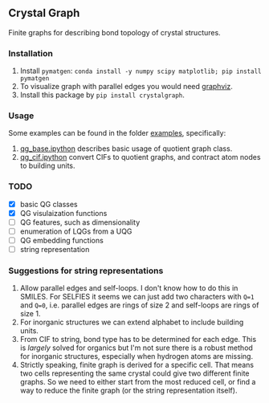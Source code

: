 Crystal Graph
--
Finite graphs for describing bond topology of crystal structures.

### Installation
1. Install `pymatgen`: `conda install -y numpy scipy matplotlib; pip install pymatgen`
2. To visualize graph with parallel edges you would need [graphviz](https://pygraphviz.github.io/documentation/stable/install.html).
3. Install this package by `pip install crystalgraph`.

### Usage
Some examples can be found in the folder [examples](./examples),
specifically:
1. [qg_base.ipython](examples/qg_base.ipynb) describes basic usage of quotient graph class.
2. [qg_cif.ipython](examples/qg_cif.ipynb) convert CIFs to quotient graphs, and contract atom nodes to building units.

### TODO
- [x] basic QG classes
- [x] QG visulaization functions
- [ ] QG features, such as dimensionality
- [ ] enumeration of LQGs from a UQG
- [ ] QG embedding functions
- [ ] string representation

### Suggestions for string representations
1. Allow parallel edges and self-loops. 
I don't know how to do this in SMILES. 
For SELFIES it seems we can just add two characters with `Q=1` and `Q=0`,
i.e. parallel edges are rings of size 2 and self-loops are rings of size 1.
2. For inorganic structures we can extend alphabet to include building units.
3. From CIF to string, bond type has to be determined for each edge. This is *largely* solved for organics 
but I'm not sure there is a robust method for inorganic structures, especially when hydrogen atoms are missing.
4. Strictly speaking, finite graph is derived for a specific cell. That means two cells representing the same crystal could give two different finite graphs. 
So we need to either start from the most reduced cell, or find a way to reduce the finite graph (or the string representation itself).
